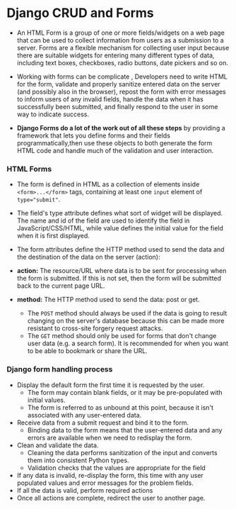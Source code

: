 # Django CRUD and Forms
- An HTML Form is a group of one or more fields/widgets on a web page that can be used to collect information from users as a submission to a server.
Forms are a flexible mechanism for collecting user input because there are suitable widgets for entering many different types of data, including text boxes, checkboxes, radio buttons, date pickers and so on.

- Working with forms can be complicate , Developers need to write HTML for the form, validate and properly sanitize entered data on the server (and possibly also in the browser), repost the form with error messages to inform users of any invalid fields, handle the data when it has successfully been submitted, and finally respond to the user in some way to indicate success.

- **Django Forms do a lot of the work out of all these steps** by providing a framework that lets you define forms and their fields programmatically,then use these objects to both generate the form HTML code and handle much of the validation and user interaction.

	
### HTML Forms
- The form is defined in HTML as a collection of elements inside `<form>...</form>` tags, containing at least one `input` element of `type="submit"`.

- The field's type attribute defines what sort of widget will be displayed. The name and id of the field are used to identify the field in JavaScript/CSS/HTML, while value defines the initial value for the field when it is first displayed.
- The form attributes define the HTTP method used to send the data and the destination of the data on the server (action):
- **action:** The resource/URL where data is to be sent for processing when the form is submitted. If this is not set, then the form will be submitted back to the current page URL.
- **method:** The HTTP method used to send the data: post or get.
  - The `POST` method should always be used if the data is going to result changing on the server's database because this can be made more resistant to cross-site forgery request attacks.
  - The `GET` method should only be used for forms that don't change user data (e.g. a search form). It is recommended for when you want to be able to bookmark or share the URL.

  	
### Django form handling process
- Display the default form the first time it is requested by the user.
  - The form may contain blank fields, or it may be pre-populated with initial values.
  - The form is referred to as unbound at this point, because it isn't associated with any user-entered data.
- Receive data from a submit request and bind it to the form.
  - Binding data to the form means that the user-entered data and any errors are available when we need to redisplay the form.
- Clean and validate the data.
  - Cleaning the data performs sanitization of the input and converts them into consistent Python types.
  - Validation checks that the values are appropriate for the field
- If any data is invalid, re-display the form, this time with any user populated values and error messages for the problem fields.
- If all the data is valid, perform required actions
- Once all actions are complete, redirect the user to another page.